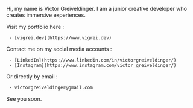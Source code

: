 Hi, my name is Victor Greiveldinger. 
I am a junior creative developer who creates immersive experiences.

Visit my portfolio here : 

     - [vigrei.dev](https://www.vigrei.dev)

Contact me on my social media accounts :

     - [LinkedIn](https://www.linkedin.com/in/victorgreiveldinger/)
     - [Instagram](https://www.instagram.com/victor_greiveldinger/)
     
Or directly by email :

     - victorgreiveldinger@gmail.com

See you soon.
